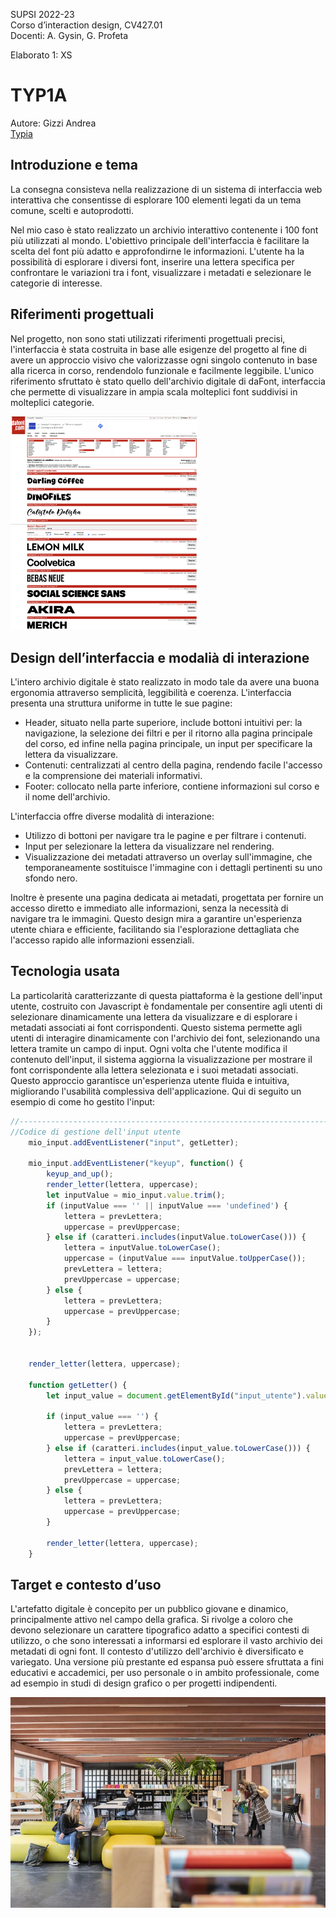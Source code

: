 SUPSI 2022-23  
Corso d’interaction design, CV427.01  
Docenti: A. Gysin, G. Profeta  

Elaborato 1: XS

# TYP1A
Autore: Gizzi Andrea  
[Typia](https://andrea-gizzi.github.io/TYP1A/)

## Introduzione e tema
La consegna consisteva nella realizzazione di un sistema di interfaccia web interattiva che consentisse di esplorare 100 elementi legati da un tema comune, scelti e autoprodotti. 

Nel mio caso è stato realizzato un archivio interattivo contenente i 100 font più utilizzati al mondo. L'obiettivo principale dell'interfaccia è facilitare la scelta del font più adatto e approfondirne le informazioni. L'utente ha la possibilità di esplorare i diversi font, inserire una lettera specifica per confrontare le variazioni tra i font, visualizzare i metadati e selezionare le categorie di interesse.


## Riferimenti progettuali
Nel progetto, non sono stati utilizzati riferimenti progettuali precisi, l'interfaccia è stata costruita in base alle esigenze del progetto al fine di avere un approccio visivo che valorizzasse ogni singolo contenuto in base alla ricerca in corso, rendendolo funzionale e facilmente leggibile. L'unico riferimento sfruttato è stato quello dell'archivio digitale di daFont, interfaccia che permette di visualizzare in ampia scala molteplici font suddivisi in molteplici categorie.

[<img src="img_README/daFont_home.jpg" width="300">]()    [<img src="img_README/daFont_SansSerif.jpg" width="300">]()



## Design dell’interfaccia e modalià di interazione
L'intero archivio digitale è stato realizzato in modo tale da avere una buona ergonomia attraverso semplicità, leggibilità e coerenza. 
L'interfaccia presenta una struttura uniforme in tutte le sue pagine:
- Header, situato nella parte superiore, include bottoni intuitivi per: la navigazione, la selezione dei filtri e per il ritorno alla pagina principale del corso, ed infine nella pagina principale, un input per specificare la lettera da visualizzare.
- Contenuti: centralizzati al centro della pagina, rendendo facile l'accesso e la comprensione dei materiali informativi.
- Footer: collocato nella parte inferiore, contiene informazioni sul corso e il nome dell'archivio.

L'interfaccia offre diverse modalità di interazione: 
- Utilizzo di bottoni per navigare tra le pagine e per filtrare i contenuti.
- Input per selezionare la lettera da visualizzare nel rendering.
- Visualizzazione dei metadati attraverso un overlay sull'immagine, che temporaneamente sostituisce l'immagine con i dettagli pertinenti su uno sfondo nero.

Inoltre è presente una pagina dedicata ai metadati, progettata per fornire un accesso diretto e immediato alle informazioni, senza la necessità di navigare tra le immagini.
Questo design mira a garantire un'esperienza utente chiara e efficiente, facilitando sia l'esplorazione dettagliata che l'accesso rapido alle informazioni essenziali.


## Tecnologia usata
La particolarità caratterizzante di questa piattaforma è la gestione dell'input utente, costruito con Javascript è fondamentale per consentire agli utenti di selezionare dinamicamente una lettera da visualizzare e di esplorare i metadati associati ai font corrispondenti. Questo sistema permette agli utenti di interagire dinamicamente con l'archivio dei font, selezionando una lettera tramite un campo di input. Ogni volta che l'utente modifica il contenuto dell'input, il sistema aggiorna la visualizzazione per mostrare il font corrispondente alla lettera selezionata e i suoi metadati associati. Questo approccio garantisce un'esperienza utente fluida e intuitiva, migliorando l'usabilità complessiva dell'applicazione.
Qui di seguito un esempio di come ho gestito l'input:


```JavaScript
//-------------------------------------------------------------------------
//Codice di gestione dell'input utente
    mio_input.addEventListener("input", getLetter);

    mio_input.addEventListener("keyup", function() {
        keyup_and_up();
        render_letter(lettera, uppercase);
        let inputValue = mio_input.value.trim();
        if (inputValue === '' || inputValue === 'undefined') {
            lettera = prevLettera;
            uppercase = prevUppercase;
        } else if (caratteri.includes(inputValue.toLowerCase())) {
            lettera = inputValue.toLowerCase();
            uppercase = (inputValue === inputValue.toUpperCase());
            prevLettera = lettera;
            prevUppercase = uppercase;
        } else {
            lettera = prevLettera;
            uppercase = prevUppercase;
        }
    });


    render_letter(lettera, uppercase);

    function getLetter() {
        let input_value = document.getElementById("input_utente").value.trim();

        if (input_value === '') {
            lettera = prevLettera;
            uppercase = prevUppercase;
        } else if (caratteri.includes(input_value.toLowerCase())) {
            lettera = input_value.toLowerCase();
            prevLettera = lettera;
            prevUppercase = uppercase;
        } else {
            lettera = prevLettera;
            uppercase = prevUppercase;
        }

        render_letter(lettera, uppercase);
    }

```  

## Target e contesto d’uso
L'artefatto digitale è concepito per un pubblico giovane e dinamico, principalmente attivo nel campo della grafica. Si rivolge a coloro che devono selezionare un carattere tipografico adatto a specifici contesti di utilizzo, o che sono interessati a informarsi ed esplorare il vasto archivio dei metadati di ogni font. Il contesto d'utilizzo dell'archivio è diversificato e variegato. Una versione più prestante ed espansa può essere sfruttata a fini educativi e accademici, per uso personale o in ambito professionale, come ad esempio in studi di design grafico o per progetti indipendenti.

[<img src="img_README/materioteca.jpg" width="600">]()
